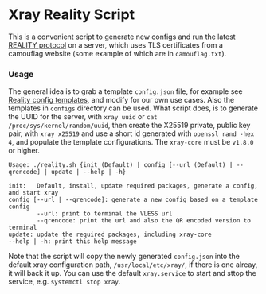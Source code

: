# Xray Reality Script

This is a convenient script to generate new configs and run the latest [REALITY protocol](https://github.com/XTLS/REALITY) on a server, 
which uses TLS certificates from a camouflag website (some example of which are in `camouflag.txt`). 

### Usage

The general idea is to grab a template `config.json` file, for example see [Reality config templates](https://github.com/chika0801/Xray-examples), 
and modify for our own use cases. Also the templates in `configs` directory can be used. What script does, is to generate the UUID for the server, 
with `xray uuid` or `cat /proc/sys/kernel/random/uuid`, then create the X25519 private, public key pair, with `xray x25519` and use a short id generated 
with `openssl rand -hex 4`, and populate the template configurations. The `xray-core` must be `v1.8.0` or higher.

```
Usage: ./reality.sh {init (Default) | config [--url (Default) | --qrencode] | update | --help | -h}

init:   Default, install, update required packages, generate a config, and start xray
config [--url | --qrencode]: generate a new config based on a template config
        --url: print to terminal the VLESS url
        --qrencode: print the url and also the QR encoded version to terminal
update: update the required packages, including xray-core
--help | -h: print this help message
```

Note that the script will copy the newly generated `config.json` into the default xray configuration path, `/usr/local/etc/xray/`, 
if there is one alreay, it will back it up. You can use the default `xray.service` to start and sttop the service, 
e.g. `systemctl stop xray`.
